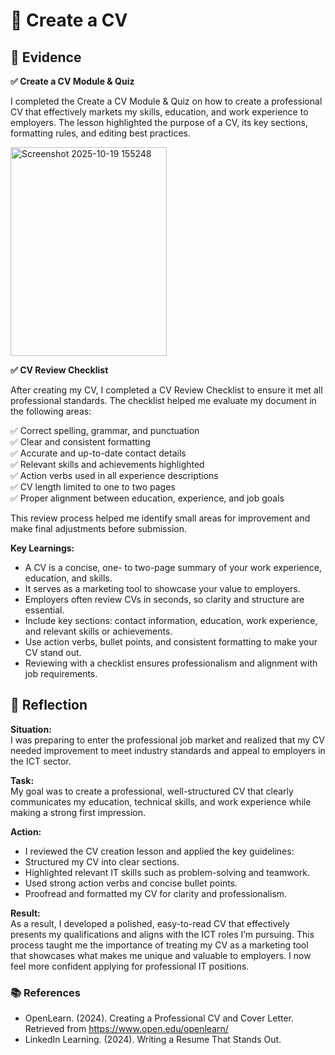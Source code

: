 # 📝 Create a CV
## 📄 Evidence

**✅ Create a CV Module & Quiz**  

I completed the Create a CV Module & Quiz on how to create a professional CV that effectively markets my skills, education, and work experience to employers. The lesson highlighted the purpose of a CV, its key sections, formatting rules, and editing best practices.  

<img width="250" height="334" alt="Screenshot 2025-10-19 155248" src="https://github.com/user-attachments/assets/365c6573-1e6f-421a-b90e-d222f874c408" />  

**✅ CV Review Checklist**  

After creating my CV, I completed a CV Review Checklist to ensure it met all professional standards.
The checklist helped me evaluate my document in the following areas:  

✅ Correct spelling, grammar, and punctuation  
✅ Clear and consistent formatting  
✅ Accurate and up-to-date contact details  
✅ Relevant skills and achievements highlighted  
✅ Action verbs used in all experience descriptions  
✅ CV length limited to one to two pages  
✅ Proper alignment between education, experience, and job goals  

This review process helped me identify small areas for improvement and make final adjustments before submission.  


**Key Learnings:**

- A CV is a concise, one- to two-page summary of your work experience, education, and skills.
- It serves as a marketing tool to showcase your value to employers.
- Employers often review CVs in seconds, so clarity and structure are essential.
- Include key sections: contact information, education, work experience, and relevant skills or achievements.
- Use action verbs, bullet points, and consistent formatting to make your CV stand out.
- Reviewing with a checklist ensures professionalism and alignment with job requirements.

## 💬 Reflection  
**Situation:**  
I was preparing to enter the professional job market and realized that my CV needed improvement to meet industry standards and appeal to employers in the ICT sector.  

**Task:**  
My goal was to create a professional, well-structured CV that clearly communicates my education, technical skills, and work experience while making a strong first impression.  

**Action:**  
- I reviewed the CV creation lesson and applied the key guidelines:  
- Structured my CV into clear sections.  
- Highlighted relevant IT skills such as problem-solving and teamwork.  
- Used strong action verbs and concise bullet points.  
- Proofread and formatted my CV for clarity and professionalism.  

**Result:**  
As a result, I developed a polished, easy-to-read CV that effectively presents my qualifications and aligns with the ICT roles I’m pursuing. 
This process taught me the importance of treating my CV as a marketing tool that showcases what makes me unique and valuable to employers. I now feel more confident applying for professional IT positions.  

### 📚 References  

-  OpenLearn. (2024). Creating a Professional CV and Cover Letter. Retrieved from https://www.open.edu/openlearn/  
- LinkedIn Learning. (2024). Writing a Resume That Stands Out. 

